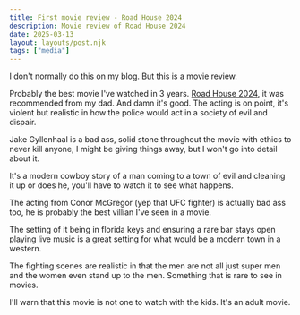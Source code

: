 ```yaml
---
title: First movie review - Road House 2024
description: Movie review of Road House 2024
date: 2025-03-13
layout: layouts/post.njk
tags: ["media"]
---
```


I don't normally do this on my blog. But this is a movie review.

Probably the best movie I've watched in 3 years. [Road House 2024](https://www.imdb.com/title/tt3359350), it was recommended from my dad. And damn it's good. The acting is on point, it's violent but realistic in how the police would act in a society of evil and dispair.

Jake Gyllenhaal is a bad ass, solid stone throughout the movie with ethics to never kill anyone, I might be giving things away, but I won't go into detail about it.

It's a modern cowboy story of a man coming to a town of evil and cleaning it up or does he, you'll have to watch it to see what happens.

The acting from Conor McGregor (yep that UFC fighter) is actually bad ass too, he is probably the best villian I've seen in a movie.

The setting of it being in florida keys and ensuring a rare bar stays open playing live music is a great setting for what would be a modern town in a western.

The fighting scenes are realistic in that the men are not all just super men and the women even stand up to the men. Something that is rare to see in movies.

I'll warn that this movie is not one to watch with the kids. It's an adult movie.
